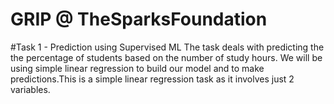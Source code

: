# GRIP @ TheSparksFoundation

#Task 1 - Prediction using Supervised ML
The task deals with predicting the the percentage of students based on the number of study hours. We will be using simple linear regression to build our model and to make predictions.This is a simple linear regression task as it involves just 2 variables.
